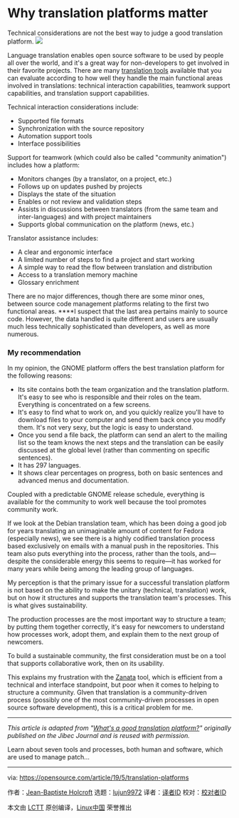 [#]: collector: (lujun9972)
[#]: translator: ( )
[#]: reviewer: ( )
[#]: publisher: ( )
[#]: url: ( )
[#]: subject: (Why translation platforms matter)
[#]: via: (https://opensource.com/article/19/5/translation-platforms)
[#]: author: (Jean-Baptiste Holcroft https://opensource.com/users/jibec/users/annegentle/users/bcotton)

Why translation platforms matter
======
Technical considerations are not the best way to judge a good
translation platform.
![][1]

Language translation enables open source software to be used by people all over the world, and it's a great way for non-developers to get involved in their favorite projects. There are many [translation tools][2] available that you can evaluate according to how well they handle the main functional areas involved in translations: technical interaction capabilities, teamwork support capabilities, and translation support capabilities.

Technical interaction considerations include:

  * Supported file formats
  * Synchronization with the source repository
  * Automation support tools
  * Interface possibilities



Support for teamwork (which could also be called "community animation") includes how a platform:

  * Monitors changes (by a translator, on a project, etc.)
  * Follows up on updates pushed by projects
  * Displays the state of the situation
  * Enables or not review and validation steps
  * Assists in discussions between translators (from the same team and inter-languages) and with project maintainers
  * Supports global communication on the platform (news, etc.)



Translator assistance includes:

  * A clear and ergonomic interface
  * A limited number of steps to find a project and start working
  * A simple way to read the flow between translation and distribution
  * Access to a translation memory machine
  * Glossary enrichment



There are no major differences, though there are some minor ones, between source code management platforms relating to the first two functional areas. ****I suspect that the last area pertains mainly to source code. However, the data handled is quite different and users are usually much less technically sophisticated than developers, as well as more numerous.

### My recommendation

In my opinion, the GNOME platform offers the best translation platform for the following reasons:

  * Its site contains both the team organization and the translation platform. It's easy to see who is responsible and their roles on the team. Everything is concentrated on a few screens.
  * It's easy to find what to work on, and you quickly realize you'll have to download files to your computer and send them back once you modify them. It's not very sexy, but the logic is easy to understand.
  * Once you send a file back, the platform can send an alert to the mailing list so the team knows the next steps and the translation can be easily discussed at the global level (rather than commenting on specific sentences).
  * It has 297 languages.
  * It shows clear percentages on progress, both on basic sentences and advanced menus and documentation.



Coupled with a predictable GNOME release schedule, everything is available for the community to work well because the tool promotes community work.

If we look at the Debian translation team, which has been doing a good job for years translating an unimaginable amount of content for Fedora (especially news), we see there is a highly codified translation process based exclusively on emails with a manual push in the repositories. This team also puts everything into the process, rather than the tools, and—despite the considerable energy this seems to require—it has worked for many years while being among the leading group of languages.

My perception is that the primary issue for a successful translation platform is not based on the ability to make the unitary (technical, translation) work, but on how it structures and supports the translation team's processes. This is what gives sustainability.

The production processes are the most important way to structure a team; by putting them together correctly, it's easy for newcomers to understand how processes work, adopt them, and explain them to the next group of newcomers.

To build a sustainable community, the first consideration must be on a tool that supports collaborative work, then on its usability.

This explains my frustration with the [Zanata][3] tool, which is efficient from a technical and interface standpoint, but poor when it comes to helping to structure a community. GIven that translation is a community-driven process (possibly one of the most community-driven processes in open source software development), this is a critical problem for me.

* * *

_This article is adapted from "[What's a good translation platform?][4]" originally published on the Jibec Journal and is reused with permission._

Learn about seven tools and processes, both human and software, which are used to manage patch...

--------------------------------------------------------------------------------

via: https://opensource.com/article/19/5/translation-platforms

作者：[Jean-Baptiste Holcroft][a]
选题：[lujun9972][b]
译者：[译者ID](https://github.com/译者ID)
校对：[校对者ID](https://github.com/校对者ID)

本文由 [LCTT](https://github.com/LCTT/TranslateProject) 原创编译，[Linux中国](https://linux.cn/) 荣誉推出

[a]: https://opensource.com/users/jibec/users/annegentle/users/bcotton
[b]: https://github.com/lujun9972
[1]: https://opensource.com/sites/default/files/styles/image-full-size/public/lead-images/people_remote_teams_world.png?itok=_9DCHEel
[2]: https://opensource.com/article/17/6/open-source-localization-tools
[3]: http://zanata.org/
[4]: https://jibecfed.fedorapeople.org/blog-hugo/en/2016/09/whats-a-good-translation-platform/
